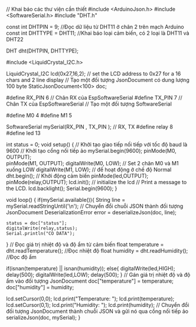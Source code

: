 // Khai báo các thư viện cần thiết
#include <ArduinoJson.h>
#include <SoftwareSerial.h>
#include "DHT.h"

const int DHTPIN = 9;  //Đọc dữ liệu từ DHT11 ở chân 2 trên mạch Arduino
const int DHTTYPE = DHT11;  //Khai báo loại cảm biến, có 2 loại là DHT11 và DHT22

DHT dht(DHTPIN, DHTTYPE);

#include <LiquidCrystal_I2C.h>

LiquidCrystal_I2C lcd(0x27,16,2);  // set the LCD address to 0x27 for a 16 chars and 2 line display
// Tạo một đối tượng JsonDocument có dung lượng 100 byte
StaticJsonDocument<100> doc;

#define RX_PIN 6 // Chân RX của EspSoftwareSerial
#define TX_PIN 7 // Chân TX của EspSoftwareSerial
// Tạo một đối tượng SoftwareSerial

#define M0 4
#define M1 5

SoftwareSerial mySerial(RX_PIN , TX_PIN ); // RX, TX
#define relay 8
#define led 13

int status = 0;
void setup() {
  // Khởi tạo giao tiếp nối tiếp với tốc độ baud là 9600
  // Khởi tạo cổng nối tiếp ảo
  mySerial.begin(9600);
  pinMode(M0, OUTPUT);        
  pinMode(M1, OUTPUT);
  digitalWrite(M0, LOW);       // Set 2 chân M0 và M1 xuống LOW 
  digitalWrite(M1, LOW);       // để hoạt động ở chế độ Normal
  dht.begin();         // Khởi động cảm biến
  pinMode(led,OUTPUT);
  pinMode(relay,OUTPUT);
  lcd.init();                      // initialize the lcd 
  // Print a message to the LCD.
  lcd.backlight();
  Serial.begin(9600);
}

void loop() {
  if(mySerial.available()){
    String line = mySerial.readStringUntil('\n');
    // Chuyển đổi chuỗi JSON thành đối tượng JsonDocument
    DeserializationError error = deserializeJson(doc, line);

    status = doc["status"];
    digitalWrite(relay,status);
    Serial.println("CO DATA");
  } 
  // Đọc giá trị nhiệt độ và độ ẩm từ cảm biến
  float temperature = dht.readTemperature(); //Đọc nhiệt độ
  float humidity = dht.readHumidity();    //Đọc độ ẩm

  if(isnan(temperature) || isnan(humidity));
  else{
    digitalWrite(led,HIGH);
    delay(500);
    digitalWrite(led,LOW);
    delay(500);
  }
  // Gán giá trị nhiệt độ và độ ẩm vào đối tượng JsonDocument
  doc["temperature"] = temperature;
  doc["humidity"] = humidity;
  
  lcd.setCursor(0,0);
  lcd.print("Temperature: ");
  lcd.print(temperature);
  lcd.setCursor(0,1);
  lcd.print("Humidity: ");
  lcd.print(humidity);
  // Chuyển đổi đối tượng JsonDocument thành chuỗi JSON và gửi nó qua cổng nối tiếp ảo
  serializeJson(doc, mySerial);
}